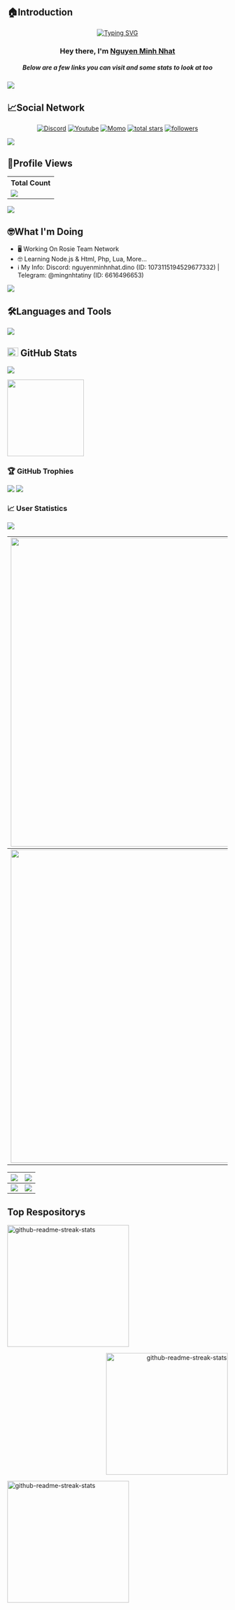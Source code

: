 ## 🏠Introduction
<p align="center">
<a href="https://git.io/typing-svg"><img src="https://readme-typing-svg.demolab.com?font=Fira+Code&pause=1000&color=E4F70A&random=false&width=500&lines=Founder+%26+Ceo+Of+Rosie+Team+Network;With+6+Years+Of+Programming+Experience;Currently+Working+As+A+Developer+For+%2B600K+Sever;Owned+Website%3A+RosieTeam.Net" alt="Typing SVG" /></a>
</p>

<h3 align="center">Hey there, I'm <a href="https://github.com/NguyenNhatDino">Nguyen Minh Nhat</a></h3>
<h5 align="center">Below are a few links you can visit and some stats to look at too</h5>
<img src="https://user-images.githubusercontent.com/73097560/115834477-dbab4500-a447-11eb-908a-139a6edaec5c.gif">

## 📈Social Network

<p align="center">
  <a href="https://discord.gg/Va4MG6T8mz"><img alt="Discord" title="Discord" src="https://img.shields.io/badge/-Discord-7289DA?style=for-the-badge&logo=discord&logoColor=white"/></a>
  <a href="https://www.youtube.com/c/imnhatnguyenz"><img alt="Youtube" title="Youtube" src="https://img.shields.io/badge/-Youtube-FF0000?style=for-the-badge&logo=youtube&logoColor=white"/></a>
  <a href="https://me.momo.vn/nguyentiendino"><img alt="Momo" title="Momo" src="https://img.shields.io/badge/-Momo-ff7389?style=for-the-badge&logo=kofi&logoColor=white"/></a>
<a href="https://github.com/NguyenNhatDino?tab=repositories&sort=stargazers">
    <img alt="total stars" title="Total stars on GitHub" src="https://custom-icon-badges.demolab.com/github/stars/NguyenNhatDino?color=B8B92B&style=for-the-badge&labelColor=959532&logo=star"/></a>
   <a href="https://github.com/NguyenNhatDino"><img alt="followers" title="Follow me on Github" src="https://img.shields.io/github/followers/NguyenNhatDino?color=236ad3&style=for-the-badge&logo=github&label=Follow"/></a>
                                                </p>
                                                <img src="https://user-images.githubusercontent.com/73097560/115834477-dbab4500-a447-11eb-908a-139a6edaec5c.gif">
 
## 👀Profile Views


  <table>
    <tr>
      <!-- <th>Profile Views</th> -->
      <th>Total Count</th>
    </tr>
    <tr>
      <!-- <td>
        <div align="center">
          <a href="https://github.com/NguyenNhatDino"><img src="https://github.com/NguyenNhatDino.png" alt="@NguyenNhatDino" width="52" /></a>
          <br />
          <a align="center" href="https://github.com/NguyenNhatDino"><b>NguyenNhatDino</b></a>
        </b>
      </td> -->
      <!-- Profile Views -->
      <td>
         <a href="https://github.com/NguyenNhatDino"> <img src="https://komarev.com/ghpvc/?username=NguyenNhatDino&style=for-the-badge&color=brightgreen"> </a>
      </td>
    </tr>
  </table>

<img src="https://user-images.githubusercontent.com/73097560/115834477-dbab4500-a447-11eb-908a-139a6edaec5c.gif">

## 🤓What I'm Doing

- 🖥️ Working On Rosie Team Network
- 🤓 Learning Node.js & Html, Php, Lua, More...
- ℹ️ My Info: Discord: nguyenminhnhat.dino (ID: 1073115194529677332) | Telegram: @mingnhtatiny (ID: 6616496653)
<img src="https://user-images.githubusercontent.com/73097560/115834477-dbab4500-a447-11eb-908a-139a6edaec5c.gif">

## 🛠️Languages and Tools

<p align="left"> <a href="https://github.com/NguyenNhatDino"><img src="https://skillicons.dev/icons?i=vscode,replit,github,python,css,html,js,express,bots,nodejs,androidstudio,unity,cpp,lua,bash,heroku,photoshop,xd,ae,au,pr,blender,cloudflare,codepen,java,django,raspberrypi,unreal,visualstudio,remix"> </a> </p>

## <img src="https://media.giphy.com/media/cj87CxfRtrUifF3Ryk/giphy.gif" width="25px" height="20px"> GitHub Stats
<img src="https://user-images.githubusercontent.com/73097560/115834477-dbab4500-a447-11eb-908a-139a6edaec5c.gif">


[<img src="https://github-readme-stats.vercel.app/api/top-langs/?username=NguyenNhatDino&layout=compact&bg_color=30,e96443,904e95&title_color=fff&text_color=fff" height="175">](https://github-readme-stats.vercel.app/api/top-langs/?username=NguyenNhatDino)

### 🏆 GitHub Trophies
<img src="https://user-images.githubusercontent.com/73097560/115834477-dbab4500-a447-11eb-908a-139a6edaec5c.gif">

<a href="https://github-trophies.vercel.app/?username=NguyenNhatDino" target="_blank">
  <img src="https://github-trophies.vercel.app/?username=NguyenNhatDino&theme=radical&margin-w=4&margin-h=4">
</a>

### 📈 User Statistics
<img src="https://user-images.githubusercontent.com/73097560/115834477-dbab4500-a447-11eb-908a-139a6edaec5c.gif">

<table>
  <tbody>
    <tr>
      <td>
        <a href="https://github-readme-streak-stats.herokuapp.com/?user=NguyenNhatDino">
          <img width="705" src="https://github-readme-streak-stats.herokuapp.com/?user=NguyenNhatDino&bg_color=30,e96443,904e95&title_color=fff&text_color=fff&theme=radical&hide_border=true">
        </a>
      </td>
    </tr>
  </tbody>
  <tbody>
    <tr>
      <td>
        <a href="https://github-profile-summary-cards.vercel.app/api/cards/profile-details?username=NguyenNhatDino">
          <img width="715" src="https://github-profile-summary-cards.vercel.app/api/cards/profile-details?username=NguyenNhatDino&theme=dracula"/>
        </a>
      </td>
    </tr>
  </tbody>
  <tbody>

</table>

<table>
  <tbody>
    <tr>
      <th>
        <a href="https://github-profile-summary-cards.vercel.app/api/cards/most-commit-language?username=NguyenNhatDino&">
          <img src="https://github-profile-summary-cards.vercel.app/api/cards/most-commit-language?username=NguyenNhatDino&theme=dracula"/>
        </a>
      </th>
      <th>
        <a href="https://github-profile-summary-cards.vercel.app/api/cards/most-commit-language?username=NguyenNhatDino&">
          <img src="https://github-profile-summary-cards.vercel.app/api/cards/most-commit-language?username=NguyenNhatDino&theme=dracula"/>
        </a>
      </th>
    </tr>
  </tbody>
  <tbody>
    <tr>
      <td>
        <a href="https://github-profile-summary-cards.vercel.app/api/cards/stats?username=NguyenNhatDino">
          <img src="https://github-profile-summary-cards.vercel.app/api/cards/stats?username=NguyenNhatDino&theme=dracula"/>
        </a>
      </td>
      <td>
        <a href="https://github-profile-summary-cards.vercel.app/api/cards/productive-time?username=NguyenNhatDino">
          <img src="https://github-profile-summary-cards.vercel.app/api/cards/productive-time?username=NguyenNhatDino&theme=dracula"/>
        </a>
      </td>
    </tr>
  </tbody>
</table>

## Top Respositorys
  <p align="left">
   <a href="https://github.com/NguyenNhatDino/SourceCheatLienQuan"><img width="278" src="https://denvercoder1-github-readme-stats.vercel.app/api/pin/?username=NguyenNhatDino&repo=SourceCheatLienQuan&theme=react&bg_color=1F222E&title_color=F8D866&hide_border=true&icon_color=F8D866&show_icons=false" alt="github-readme-streak-stats"></a>
  </p>
  <p align="right">
       <a href="https://github.com/NguyenNhatDino/ImGuiCheatLQMB"><img width="278" src="https://denvercoder1-github-readme-stats.vercel.app/api/pin/?username=NguyenNhatDino&repo=ImGuiCheatLQMB&theme=react&bg_color=1F222E&title_color=F8D866&hide_border=true&icon_color=F8D866&show_icons=false" alt="github-readme-streak-stats"></a>
  </p>
 <p align="left">
   <a href="https://github.com/NguyenNhatDino/FakeBankingWeb"><img width="278" src="https://denvercoder1-github-readme-stats.vercel.app/api/pin/?username=NguyenNhatDino&repo=FakeBankingWeb&theme=react&bg_color=1F222E&title_color=F8D866&hide_border=true&icon_color=F8D866&show_icons=false" alt="github-readme-streak-stats"></a>
  </p>
  
